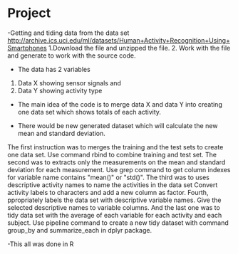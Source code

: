 # Project 


-Getting and tiding data from the data set http://archive.ics.uci.edu/ml/datasets/Human+Activity+Recognition+Using+Smartphones
1.Download the file and unzipped the file.
2. Work with the file and generate to work with the source code.


- The data has 2 variables
1. Data X showing sensor signals and
2. Data Y showing activity type

- The main idea of the code is to merge data X and data Y into creating one data set which shows totals of each activity.

- There would be new generated dataset which will calculate the new mean and standard deviation.

The first instruction was to merges the training and the test sets to create one data set. Use command rbind to combine training and test set.
The second was to extracts only the measurements on the mean and standard deviation for each measurement. Use grep command to get column indexes for variable name contains "mean()" or "std()".
The third was to uses descriptive activity names to name the activities in the data set Convert activity labels to characters and add a new column as factor.
Fourth, ppropriately labels the data set with descriptive variable names. Give the selected descriptive names to variable columns.
And the last one was to tidy data set with the average of each variable for each activity and each subject. Use pipeline command to create a new tidy dataset with command group_by and summarize_each in dplyr package.

-This all was done in R





